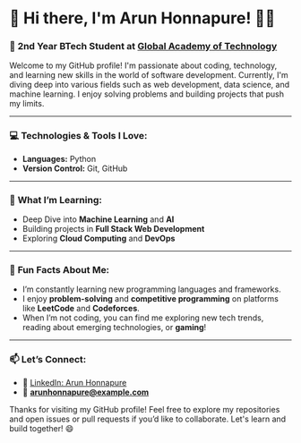# 👋 Hi there, I'm **Arun Honnapure**! 👨‍💻

### 🚀 **2nd Year BTech Student** at [Global Academy of Technology](https://gat.ac.in/)

Welcome to my GitHub profile! I'm passionate about coding, technology, and learning new skills in the world of software development. Currently, I'm diving deep into various fields such as web development, data science, and machine learning. I enjoy solving problems and building projects that push my limits.

---

### 💻 **Technologies & Tools I Love:**
- **Languages:** Python
- **Version Control:** Git, GitHub

---

### 🧠 **What I’m Learning:**
- Deep Dive into **Machine Learning** and **AI**
- Building projects in **Full Stack Web Development**
- Exploring **Cloud Computing** and **DevOps**
  
---

### 🌱 **Fun Facts About Me:**
- I’m constantly learning new programming languages and frameworks. 
- I enjoy **problem-solving** and **competitive programming** on platforms like **LeetCode** and **Codeforces**.
- When I’m not coding, you can find me exploring new tech trends, reading about emerging technologies, or **gaming**!

---

### 📫 **Let’s Connect:**
- 💼 [LinkedIn: Arun Honnapure](https://www.linkedin.com/in/arun-honnapure/)
- 📧 **arunhonnapure@example.com**

Thanks for visiting my GitHub profile! Feel free to explore my repositories and open issues or pull requests if you’d like to collaborate. Let's learn and build together! 😄

